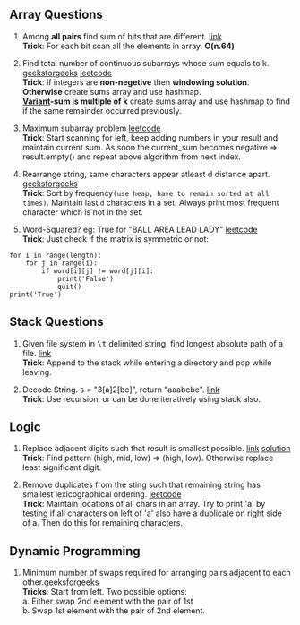 ## Array Questions
1. Among **all pairs** find sum of bits that are different. [link](http://www.geeksforgeeks.org/sum-of-bit-differences-among-all-pairs/)  
**Trick**: For each bit scan all the elements in array. **O(n.64)**

2. Find total number of continuous subarrays whose sum equals to k. [geeksforgeeks](http://practice.geeksforgeeks.org/problems/subarray-with-given-sum/0) [leetcode](https://leetcode.com/problems/subarray-sum-equals-k/#/description)  
**Trick**: If integers are **non-negetive** then **windowing solution**.  
**Otherwise** create sums array and use hashmap.  
**[Variant](https://leetcode.com/problems/continuous-subarray-sum/#/description)-sum is multiple of k** create sums array and use hashmap to find if the same remainder occurred previously.

3. Maximum subarray problem [leetcode](https://leetcode.com/problems/maximum-subarray/#/description)  
**Trick**: Start scanning for left, keep adding numbers in your result and maintain current sum. As soon the current_sum becomes negative => result.empty() and repeat above algorithm from next index.  

4. Rearrange string, same characters appear atleast d distance apart. [geeksforgeeks](http://www.geeksforgeeks.org/rearrange-a-string-so-that-all-same-characters-become-at-least-d-distance-away/)  
**Trick**: Sort by frequency`(use heap, have to remain sorted at all times)`. Maintain last `d` characters in a set. Always print most frequent character which is not in the set.

5. Word-Squared? eg: True for "BALL AREA LEAD LADY" [leetcode](https://discuss.leetcode.com/topic/60617/find-if-a-word-square-they-read-the-same-horizontally-and-vertically-example-ball-area-lead-lady-return-true-if-a-given-sequence-is-a-word-square)  
**Trick**: Just check if the matrix is symmetric or not:
```
for i in range(length):
    for j in range(i):
        if word[i][j] != word[j][i]:
            print('False')
            quit()
print('True')
```

## Stack Questions
1. Given file system in <kbd>\t</kbd> delimited string, find longest absolute path of a file. [link](https://leetcode.com/problems/longest-absolute-file-path/#/description)  
**Trick**: Append to the stack while entering a directory and pop while leaving.

2. Decode String. s = "3[a]2[bc]", return "aaabcbc". [link](https://leetcode.com/problems/decode-string/#/description)  
**Trick**: Use recursion, or can be done iteratively using stack also.

## Logic
1. Replace adjacent digits such that result is smallest possible. [link](https://discuss.leetcode.com/topic/55360/replace-two-adjacent-digits-with-larger-one-to-find-the-smallest-number-that-can-be-obtained) [solution](https://github.com/x-surgical-x/leetcode/blob/master/replace-adjacent-numbers.py)  
**Trick**: Find pattern (high, mid, low) => (high, low). Otherwise replace least significant digit.

2. Remove duplicates from the sting such that remaining string has smallest lexicographical ordering. [leetcode](https://leetcode.com/problems/remove-duplicate-letters/description/)  
**Trick**: Maintain locations of all chars in an array. Try to print 'a' by testing if all characters on left of 'a' also have a duplicate on right side of a. Then do this for remaining characters.

## Dynamic Programming
1. Minimum number of swaps required for arranging pairs adjacent to each other.[geeksforgeeks](http://www.geeksforgeeks.org/minimum-number-of-swaps-required-for-arranging-pairs-adjacent-to-each-other/)  
**Tricks**: Start from left. Two possible options:  
a. Either swap 2nd element with the pair of 1st  
b. Swap 1st element with the pair of 2nd element.  
